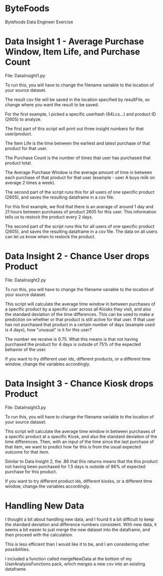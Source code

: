 # ByteFoods
Bytefoods Data Engineer Exercise

# Data Insight 1 - Average Purchase Window, Item Life, and Purchase Count

File: DataInsight1.py


To run this, you will have to change the filename variable to the location of your source dataset.

The result csv file will be saved in the location specified by resultFile, so change where you want the result to be saved.


For the first example, I picked a specific userhash (64Lcs...) and product ID (2605) to analyze.

The first part of this script will print out three insight numbers for that user/product.


The Item Life is the time between the earliest and latest purchase of that product for that user.

The Purchase Count is the number of times that user has purchased that product total.

The Average Purchase Window is the average amount of time in between each purchase of that product for that user (example - user A buys milk on average 2 times a week).

The second part of the script runs this for all users of one specific product (2605), and saves the resulting dataframe in a csv file.



For this first example, we find that there is an average of around 1 day and 21 hours between purchases of product 2605 for this user.  This information tells us to restock the product every 2 days.

The second part of the script runs this for all users of one specific product (2605), and saves the resulting dataframe in a csv file.  The data on all users can let us know when to restock the product.


# Data Insight 2 - Chance User drops Product

File: DataInsight2.py

To run this, you will have to change the filename variable to the location of your source dataset.

This script will calculate the average time window in between purchases of a specific product by a specific user across all Kiosks they visit, and also the standard deviation of the time differences.
This can be used to make a prediction on whether or that product is still active for that user.
If that user has not purchased that product in a certain number of days (example used is 4 days), how "unusual" is it for this user?

The number we receive is 0.75.  What this means is that not having purchased the product for 4 days is outside of 75% of the expected behavior of the user.

If you want to try different user ids, different products, or a different time window, change the variables accordingly.


# Data Insight 3 - Chance Kiosk drops Product

File: DataInsight3.py

To run this, you will have to change the filename variable to the location of your source dataset.

This script will calculate the average time window in between purchases of a specific product at a specific Kiosk, and also the standard deviation of the time differences.
Then, with an input of the time since the last purchase of that item, we want to predict how far this is from the usual expected outcome for that item.

Similar to Data Insight 2, the .86 that this returns means that the this product not having been purchased for 1.5 days is outside of 86% of expected purchase for this product.

If you want to try different product ids, different kiosks, or a different time window, change the variables accordingly.


# Handling New Data

I thought a bit about handling new data, and I found it a bit difficult to keep the standard deviation and difference numbers consistent.
With new data, it seems a bit easier to just merge the new dataset into the dataframe, and then proceed with the calculation.

This is less efficient than I would like it to be, and I am considering other possibilities.

I included a function called mergeNewData at the bottom of my UserAnalysisFunctions pack, which merges a new csv into an existing dataframe.


